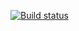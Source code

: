 [![Build status](https://ci.appveyor.com/api/projects/status/s11wyg2kid02olxu?svg=true)](https://ci.appveyor.com/project/VEVparashut/json-schema)